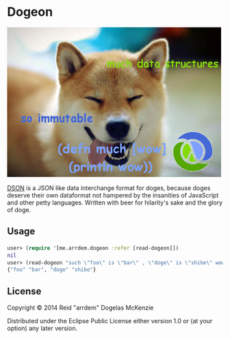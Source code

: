 # Dogeon

<img src="resources/doge.png" />

[DSON](dogeon.org) is a JSON like data interchange format for doges,
because doges deserve their own dataformat not hampered by the
insanities of JavaScript and other petty languages. Written with beer
for hilarity's sake and the glory of doge.

## Usage

```clojure
user> (require '[me.arrdem.dogeon :refer [read-dogeon]])
nil
user> (read-dogeon "such \"foo\" is \"bar\" , \"doge\" is \"shibe\" wow")
{"foo" "bar", "doge" "shibe"}

```

## License

Copyright © 2014 Reid "arrdem" Dogelas McKenzie

Distributed under the Eclipse Public License either version 1.0 or (at
your option) any later version.
